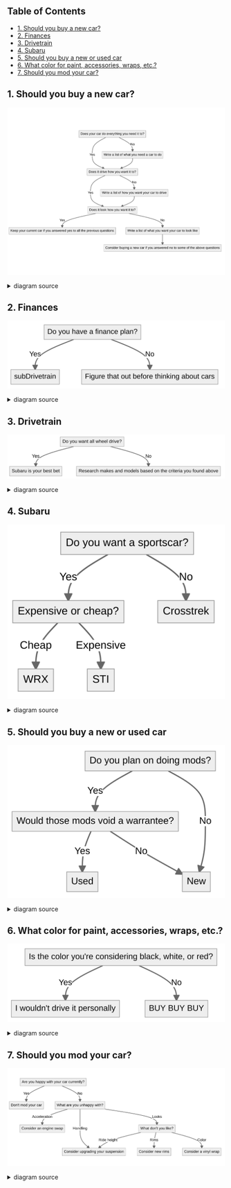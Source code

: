 ## Table of Contents
<!-- vim-markdown-toc GFM -->

* [1. Should you buy a new car?](#1-should-you-buy-a-new-car)
* [2. Finances](#2-finances)
* [3. Drivetrain](#3-drivetrain)
* [4. Subaru](#4-subaru)
* [5. Should you buy a new or used car](#5-should-you-buy-a-new-or-used-car)
* [6. What color for paint, accessories, wraps, etc.?](#6-what-color-for-paint-accessories-wraps-etc)
* [7. Should you mod your car?](#7-should-you-mod-your-car)

<!-- vim-markdown-toc -->

## 1. Should you buy a new car?
![Should you buy a new car?](1.png)
<details>
    <summary>diagram source</summary>
    The following code block renders the above diagram using <a href="https://mermaid-js.github.io/mermaid/#/">Mermaid</a>.

```mermaid
flowchart TB
carNeeds[Does your car do everything you need it to?]
    carNeeds-->|Yes| carDriving
    carNeeds-->|No| carNeedsResearch[Write a list of what you need a car to do] -->carDriving
carDriving[Does it drive how you want it to?]
    carDriving-->|Yes| carLooks
    carDriving-->|No| carDrivingResearch[Write a list of how you want your car to drive] -->carLooks
carLooks[Does it look how you want it to?]
    carLooks-->|Yes| keepCurrentCar[Keep your current car if you answered yes to all the previous questions]
    carLooks-->|No| carLooksResearch[Write a list of what you want your car to look like] -->considerNew
considerNew[Consider buying a new car if you answered no to some of the above questions]
```
</details>

## 2. Finances
![Finances](2.png)
<details>
    <summary>diagram source</summary>
    The following code block renders the above diagram using <a href="https://mermaid-js.github.io/mermaid/#/">Mermaid</a>.

```mermaid
flowchart TB
financePlan[Do you have a finance plan?]
    financePlan-->|Yes| subDrivetrain
    financePlan-->|No| noFinancePlan[Figure that out before thinking about cars]
```
</details>

## 3. Drivetrain
![Drivetrain](3.png)
<details>
    <summary>diagram source</summary>
    The following code block renders the above diagram using <a href="https://mermaid-js.github.io/mermaid/#/">Mermaid</a>.

```mermaid
flowchart TB
awd[Do you want all wheel drive?]
    awd -->|Yes| subaru[Subaru is your best bet]
    awd -->|No| noAwd[Research makes and models based on the criteria you found above]
```
</details>

## 4. Subaru
![Subaru](4.png)
<details>
    <summary>diagram source</summary>
    The following code block renders the above diagram using <a href="https://mermaid-js.github.io/mermaid/#/">Mermaid</a>.

```mermaid
flowchart TB
subaruSporty[Do you want a sportscar?]
    subaruSporty -->|Yes| subaruExpense[Expensive or cheap?]
        subaruExpense -->|Cheap| WRX
        subaruExpense -->|Expensive| STI
    subaruSporty -->|No| Crosstrek
```
</details>

## 5. Should you buy a new or used car
![New or used](5.png)
<details>
    <summary>diagram source</summary>
    The following code block renders the above diagram using <a href="https://mermaid-js.github.io/mermaid/#/">Mermaid</a>.

```mermaid
flowchart TB
willMod[Do you plan on doing mods?]
    willMod -->|Yes| voidWarrantee[Would those mods void a warrantee?]
        voidWarrantee -->|Yes| Used
        voidWarrantee -->|No| New
    willMod -->|No| New
```
</details>

## 6. What color for paint, accessories, wraps, etc.?
![Color](6.png)
<details>
    <summary>diagram source</summary>
    The following code block renders the above diagram using <a href="https://mermaid-js.github.io/mermaid/#/">Mermaid</a>.

```mermaid
flowchart TB
colorIsBoring[Is the color you're considering black, white, or red?]
    colorIsBoring -->|Yes| colorBoringAnswer[I wouldn't drive it personally]
    colorIsBoring -->|No| colorExcitingAnswer[BUY BUY BUY]
```
</details>

## 7. Should you mod your car?
![Mods](7.png)
<details>
    <summary>diagram source</summary>
    The following code block renders the above diagram using <a href="https://mermaid-js.github.io/mermaid/#/">Mermaid</a>.

```mermaid
flowchart TB
modHappy[Are you happy with your car currently?]
    modHappy-->|Yes| noMods[Don't mod your car]
    modHappy-->|No| whichMod[What are you unhappy with?]
        whichMod-->|Acceleration| newEngine[Consider an engine swap]
        whichMod-->|Handling| suspension[Consider upgrading your suspension]
        whichMod-->|Looks| whichLooks[What don't you like?]
            whichLooks-->|Rims| newRims[Consider new rims]
            whichLooks-->|Ride height| suspension
            whichLooks-->|Color| newColor[Consider a vinyl wrap]
```
</details>
